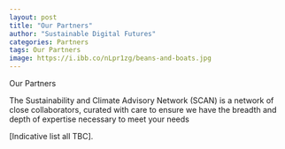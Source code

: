 ```yaml
---
layout: post
title: "Our Partners"
author: "Sustainable Digital Futures"
categories: Partners
tags: Our Partners
image: https://i.ibb.co/nLpr1zg/beans-and-boats.jpg
---
```


Our Partners

The Sustainability and Climate Advisory Network (SCAN) is a network of close collaborators, curated with care to ensure we have the breadth and depth of expertise necessary to meet your needs

[Indicative list all TBC].


